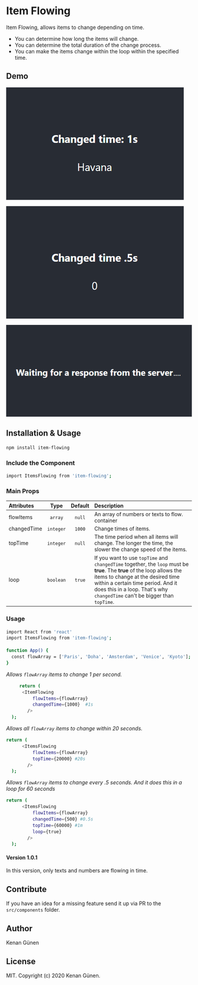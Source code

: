 # Item Flowing

Item Flowing, allows items to change depending on time.

- You can determine how long the items will change.
- You can determine the total duration of the change process.
- You can make the items change within the loop within the specified time.

## Demo

![city](https://raw.githubusercontent.com/kenangunen/item-flowing/master/src/gif/city.gif)

![counter](https://raw.githubusercontent.com/kenangunen/item-flowing/master/src/gif/counter.gif)

![loading](https://raw.githubusercontent.com/kenangunen/item-flowing/master/src/gif/loading.gif)

## Installation & Usage

```bash
npm install item-flowing
```

### Include the Component

```bash
import ItemsFlowing from 'item-flowing';
```

### Main Props

| Attributes  |   Type    | Default | Description                                                                                                                                                                                                                                                                      |
| :---------- | :-------: | :-----: | :------------------------------------------------------------------------------------------------------------------------------------------------------------------------------------------------------------------------------------------------------------------------------- |
| flowItems   |  `array`  | `null`  | An array of numbers or texts to flow. container                                                                                                                                                                                                                                  |
| changedTime | `integer` | `1000`  | Change times of items.                                                                                                                                                                                                                                                           |
| topTime     | `integer` | `null`  | The time period when all items will change. The longer the time, the slower the change speed of the items.                                                                                                                                                                       |
| loop        | `boolean` | `true`  | If you want to use `topTime` and `changedTime` together, the `loop` must be **true**. The **true** of the loop allows the items to change at the desired time within a certain time period. And it does this in a loop. That's why `changedTime` can't be bigger than `topTime`. |

### Usage

```bash
import React from 'react'
import ItemsFlowing from 'item-flowing';

function App() {
  const flowArray = ['Paris', 'Doha', 'Amsterdam', 'Venice', 'Kyoto'];
}
```

_Allows `flowArray` items to change 1 per second._

```bash
     return (
      <ItemFlowing
          flowItems={flowArray}
          changedTime={1000}  #1s
        />
  );
```

_Allows all `flowArray` items to change within 20 seconds._

```bash
return (
      <ItemsFlowing
          flowItems={flowArray}
          topTime={20000} #20s
        />
  );
```

_Allows `flowArray` items to change every .5 seconds. And it does this in a loop for 60 seconds_

```bash
return (
      <ItemsFlowing
          flowItems={flowArray}
          changedTime={500} #0.5s
          topTime={60000} #1m
          loop={true}
        />
  );
```

#### Version 1.0.1

In this version, only texts and numbers are flowing in time.

## Contribute

If you have an idea for a missing feature send it up via PR to the `src/components` folder.

## Author

Kenan Günen

## License

MIT. Copyright (c) 2020 Kenan Günen.
